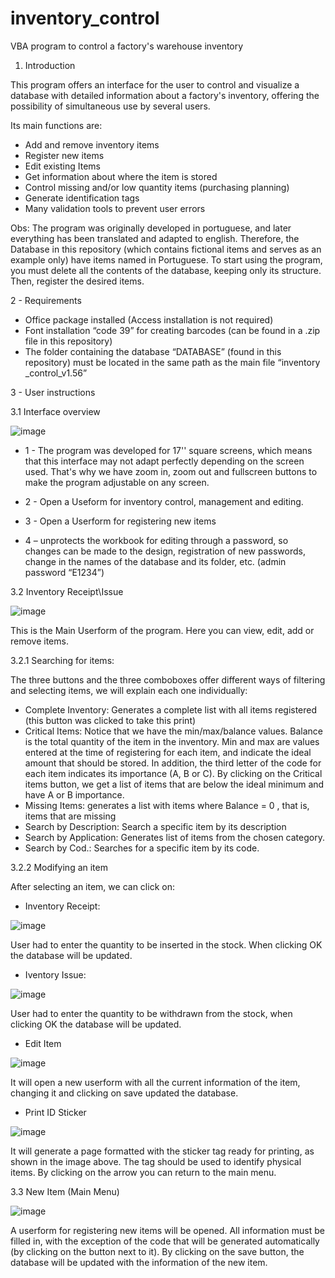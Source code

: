 # inventory_control
VBA program to control a factory's warehouse inventory

1. Introduction

This program offers an interface for the user to control and visualize a database with detailed information about a factory's inventory, offering the possibility of simultaneous use by several users.

Its main functions are:
- Add and remove inventory items
- Register new items
- Edit existing Items
- Get information about where the item is stored
- Control missing and/or low quantity items (purchasing planning)
- Generate identification tags
- Many validation tools to prevent user errors

Obs: The program was originally developed in portuguese, and later everything has been translated and adapted to english. Therefore, the Database in this repository (which contains fictional items and serves as an example only) have items named in Portuguese. To start using the program, you must delete all the contents of the database, keeping only its structure. Then, register the desired items.


2 - Requirements
- Office package installed (Access installation is not required)
- Font installation “code 39” for creating barcodes (can be found in a .zip file in this repository)
- The folder containing the database “DATABASE” (found in this repository) must be located in the same path as the main file “inventory _control_v1.56”

3 - User instructions

3.1 Interface overview

![image](https://user-images.githubusercontent.com/90487618/164818163-38e1bbff-f735-4f7d-bf28-3e7b7d490b5b.png)

- 1 - The program was developed for 17'' square screens, which means that this interface may not adapt perfectly depending on the screen used. That's why we have zoom in, zoom out and fullscreen buttons to make the program adjustable on any screen.

- 2 - Open a Useform for inventory control, management and editing.

- 3 - Open a Userform for registering new items

- 4 – unprotects the workbook for editing through a password, so changes can be made to the design, registration of new passwords, change in the names of the database and its folder, etc. (admin password “E1234”)



3.2 Inventory Receipt\Issue

![image](https://user-images.githubusercontent.com/90487618/164836462-92f15a6a-1656-4099-8aed-df03af8dd6e1.png)


This is the Main Userform of the program. Here you can view, edit, add or remove items.

3.2.1 Searching for items:

The three buttons and the three comboboxes offer different ways of filtering and selecting items, we will explain each one individually:

- Complete Inventory: Generates a complete list with all items registered (this button was clicked to take this print)
- Critical Items: Notice that we have the min/max/balance values. Balance is the total quantity of the item in the inventory. Min and max are values entered at the time of registering for each item, and indicate the ideal amount that should be stored. In addition, the third letter of the code for each item indicates its importance (A, B or C). By clicking on the Critical items button, we get a list of items that are below the ideal minimum and have A or B importance.
- Missing Items: generates a list with items where Balance = 0 , that is, items that are missing
- Search by Description: Search a specific item by its description
- Search by Application: Generates list of items from the chosen category.
- Search by Cod.: Searches for a specific item by its code.

3.2.2 Modifying an item

After selecting an item, we can click on:
- Inventory Receipt:

![image](https://user-images.githubusercontent.com/90487618/164837645-ddf65d3c-d8f4-46aa-9227-ac8a78df576b.png)

User had to enter the quantity to be inserted in the stock. When clicking OK the database will be updated.

- Iventory Issue:

![image](https://user-images.githubusercontent.com/90487618/164837809-da8db89e-b45c-451c-b4fc-cab7fb80e02b.png)

User had to enter the quantity to be withdrawn from the stock, when clicking OK the database will be updated.

- Edit Item

![image](https://user-images.githubusercontent.com/90487618/164837988-c2ec29fb-902a-4c80-805e-54b282d9e41f.png)

It will open a new userform with all the current information of the item, changing it and clicking on save updated the database.

- Print ID Sticker

![image](https://user-images.githubusercontent.com/90487618/164838282-8c45f6ff-ef53-4543-886d-96d9c69489d8.png)

It will generate a page formatted with the sticker tag ready for printing, as shown in the image above. The tag should be used to identify physical items. By clicking on the arrow you can return to the main menu.

3.3 New Item (Main Menu)

![image](https://user-images.githubusercontent.com/90487618/164838530-f0660109-3749-480f-83e0-a0ce5708e11c.png)

A userform for registering new items will be opened. All information must be filled in, with the exception of the code that will be generated automatically (by clicking on the button next to it). By clicking on the save button, the database will be updated with the information of the new item.

